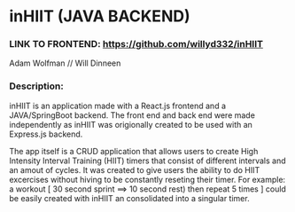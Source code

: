 # inHIIT (JAVA BACKEND)


### LINK TO FRONTEND: https://github.com/willyd332/inHIIT

Adam Wolfman // Will Dinneen


### Description:

inHIIT is an application made with a React.js frontend and a JAVA/SpringBoot backend. The front end and back end were made independently as inHIIT was origionally created to be used with an Express.js backend. 

The app itself is a CRUD application that allows users to create High Intensity Interval Training (HIIT) timers that consist of different intervals and an amout of cycles. It was created to give users the ability to do HIIT excercises without hiving to be constantly reseting their timer. For example: a workout [ 30 second sprint ==> 10 second rest) then repeat 5 times ] could be easily created with inHIIT an consolidated into a singular timer.
